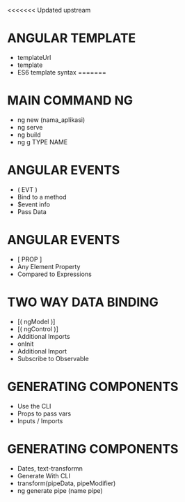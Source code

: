 <<<<<<< Updated upstream
# ANGULAR TEMPLATE
- templateUrl
- template
- ES6 template syntax
=======
# MAIN COMMAND NG
- ng new (nama_aplikasi)
- ng serve
- ng build
- ng g TYPE NAME


# ANGULAR EVENTS
- ( EVT )
- Bind to a method
- $event info
- Pass Data

# ANGULAR EVENTS
- [ PROP ]
- Any Element Property
- Compared to Expressions


# TWO WAY DATA BINDING
- [( ngModel )]
- [( ngControl )]
- Additional Imports
- onInit
- Additional Import
- Subscribe to Observable

# GENERATING COMPONENTS
- Use the CLI
- Props to pass vars
- Inputs / Imports


# GENERATING COMPONENTS
- Dates, text-transformn
- Generate With CLI
- transform(pipeData, pipeModifier)
- ng generate pipe (name pipe)
